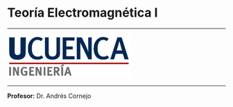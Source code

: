 # Teoría Electromagnética I
___
<img src='./docs/logo_U_Cuenca.png' height='100'/>

___
**Profesor:** Dr. Andrés Cornejo

